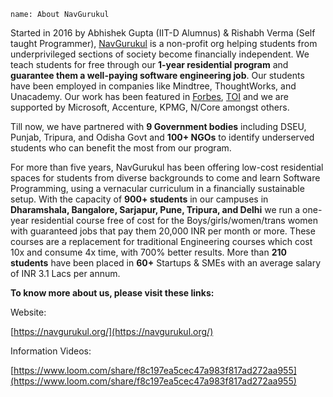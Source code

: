 ```ngMeta
name: About NavGurukul
```

Started in 2016 by Abhishek Gupta (IIT-D Alumnus) & Rishabh Verma (Self taught Programmer), [NavGurukul](https://navgurukul.org/) is a non-profit org helping students from underprivileged sections of society become financially independent. We teach students for free through our **1-year residential program** and **guarantee them a well-paying software engineering job**. Our students have been employed in companies like Mindtree, ThoughtWorks, and Unacademy. Our work has been featured in [Forbes](https://www.forbesindia.com/article/30-under-30-2020/navgurukul-cracking-the-code-to-success/57717/1), [TOI](https://timesofindia.indiatimes.com/home/sunday-times/how-a-gurukul-for-coders-is-changing-lives/articleshow/60896051.cms) and we are supported by Microsoft, Accenture, KPMG, N/Core amongst others.

Till now, we have partnered with **9 Government bodies** including DSEU, Punjab, Tripura, and Odisha Govt and **100+ NGOs** to identify underserved students who can benefit the most from our program. 

For more than five years, NavGurukul has been offering low-cost residential spaces for students from diverse backgrounds to come and learn Software Programming, using a vernacular curriculum in a financially sustainable setup. With the capacity of **900+ students** in our campuses in **Dharamshala, Bangalore, Sarjapur, Pune, Tripura, and Delhi** we run a one-year residential course free of cost for the Boys/girls/women/trans women with guaranteed jobs that pay them 20,000 INR per month or more. These courses are a replacement for traditional Engineering courses which cost 10x and consume 4x time, with 700% better results. More than **210 students** have been placed in **60+** Startups & SMEs with an average salary of INR 3.1 Lacs per annum.
 
**To know more about us, please visit these links:**

Website: 

[https://navgurukul.org/](https://navgurukul.org/)

Information Videos: 

[https://www.loom.com/share/f8c197ea5cec47a983f817ad272aa955](https://www.loom.com/share/f8c197ea5cec47a983f817ad272aa955)
